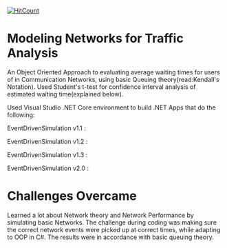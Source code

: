 [![HitCount](http://hits.dwyl.com/parthnan/NetworkTrafficAnalysis-Csharp.svg)](http://hits.dwyl.com/parthnan/NetworkTrafficAnalysis-Csharp)
# Modeling Networks for Traffic Analysis 
An Object Oriented Approach to evaluating average waiting times for users of in Communication Networks, using basic Queuing theory(read:Kendall's Notation). Used Student's t-test for confidence interval analysis of estimated waiting time(explained below). 

Used Visual Studio .NET Core environment to build .NET Apps that do the following: 

EventDrivenSimulation v1.1 : 

EventDrivenSimulation v1.2 : 

EventDrivenSimulation v1.3 : 

EventDrivenSimulation v2.0 : 

# Challenges Overcame
Learned a lot about Network theory and Network Performance by simulating basic Networks. The challenge during coding was making sure the correct network events were picked up at correct times, while adapting to OOP in C#. The results were in accordance with basic queuing theory.
